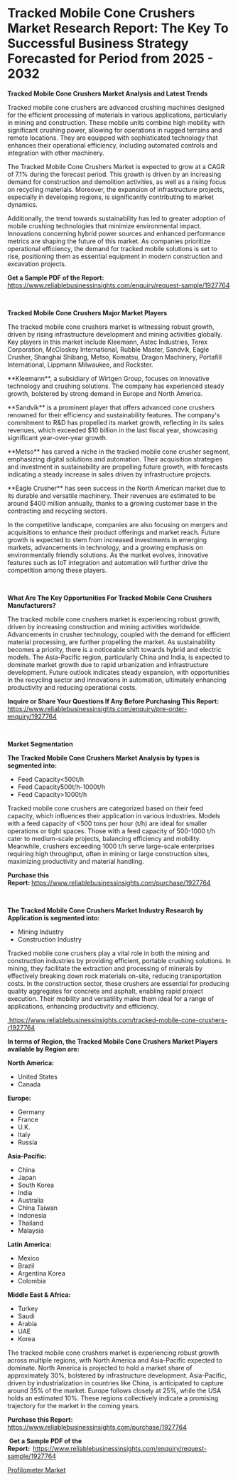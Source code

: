 <p><h1>Tracked Mobile Cone Crushers Market Research Report: The Key To Successful Business Strategy Forecasted for Period from 2025 - 2032</h1></p><p><strong>Tracked Mobile Cone Crushers Market Analysis and Latest Trends</strong></p>
<p><p>Tracked mobile cone crushers are advanced crushing machines designed for the efficient processing of materials in various applications, particularly in mining and construction. These mobile units combine high mobility with significant crushing power, allowing for operations in rugged terrains and remote locations. They are equipped with sophisticated technology that enhances their operational efficiency, including automated controls and integration with other machinery.</p><p>The Tracked Mobile Cone Crushers Market is expected to grow at a CAGR of 7.1% during the forecast period. This growth is driven by an increasing demand for construction and demolition activities, as well as a rising focus on recycling materials. Moreover, the expansion of infrastructure projects, especially in developing regions, is significantly contributing to market dynamics. </p><p>Additionally, the trend towards sustainability has led to greater adoption of mobile crushing technologies that minimize environmental impact. Innovations concerning hybrid power sources and enhanced performance metrics are shaping the future of this market. As companies prioritize operational efficiency, the demand for tracked mobile solutions is set to rise, positioning them as essential equipment in modern construction and excavation projects.</p></p>
<p><strong>Get a Sample PDF of the Report:&nbsp;</strong> <a href="https://www.reliablebusinessinsights.com/enquiry/request-sample/1927764?utm_campaign=75&utm_medium=2&utm_source=Github&utm_content=ia&utm_term=15012025&utm_id=tracked-mobile-cone-crushers">https://www.reliablebusinessinsights.com/enquiry/request-sample/1927764</a></p>
<p>&nbsp;</p>
<p><strong>Tracked Mobile Cone Crushers Major Market Players</strong></p>
<p><p>The tracked mobile cone crushers market is witnessing robust growth, driven by rising infrastructure development and mining activities globally. Key players in this market include Kleemann, Astec Industries, Terex Corporation, McCloskey International, Rubble Master, Sandvik, Eagle Crusher, Shanghai Shibang, Metso, Komatsu, Dragon Machinery, Portafill International, Lippmann Milwaukee, and Rockster.</p><p>**Kleemann**, a subsidiary of Wirtgen Group, focuses on innovative technology and crushing solutions. The company has experienced steady growth, bolstered by strong demand in Europe and North America. </p><p>**Sandvik** is a prominent player that offers advanced cone crushers renowned for their efficiency and sustainability features. The company's commitment to R&D has propelled its market growth, reflecting in its sales revenues, which exceeded $10 billion in the last fiscal year, showcasing significant year-over-year growth.</p><p>**Metso** has carved a niche in the tracked mobile cone crusher segment, emphasizing digital solutions and automation. Their acquisition strategies and investment in sustainability are propelling future growth, with forecasts indicating a steady increase in sales driven by infrastructure projects.</p><p>**Eagle Crusher** has seen success in the North American market due to its durable and versatile machinery. Their revenues are estimated to be around $400 million annually, thanks to a growing customer base in the contracting and recycling sectors.</p><p>In the competitive landscape, companies are also focusing on mergers and acquisitions to enhance their product offerings and market reach. Future growth is expected to stem from increased investments in emerging markets, advancements in technology, and a growing emphasis on environmentally friendly solutions. As the market evolves, innovative features such as IoT integration and automation will further drive the competition among these players.</p></p>
<p>&nbsp;</p>
<p><strong>What Are The Key Opportunities For Tracked Mobile Cone Crushers Manufacturers?</strong></p>
<p><p>The tracked mobile cone crushers market is experiencing robust growth, driven by increasing construction and mining activities worldwide. Advancements in crusher technology, coupled with the demand for efficient material processing, are further propelling the market. As sustainability becomes a priority, there is a noticeable shift towards hybrid and electric models. The Asia-Pacific region, particularly China and India, is expected to dominate market growth due to rapid urbanization and infrastructure development. Future outlook indicates steady expansion, with opportunities in the recycling sector and innovations in automation, ultimately enhancing productivity and reducing operational costs.</p></p>
<p><strong>Inquire or Share Your Questions If Any Before Purchasing This Report:</strong> <a href="https://www.reliablebusinessinsights.com/enquiry/pre-order-enquiry/1927764?utm_campaign=75&utm_medium=2&utm_source=Github&utm_content=ia&utm_term=15012025&utm_id=tracked-mobile-cone-crushers">https://www.reliablebusinessinsights.com/enquiry/pre-order-enquiry/1927764</a></p>
<p>&nbsp;</p>
<p><strong>Market Segmentation</strong></p>
<p><strong>The Tracked Mobile Cone Crushers Market Analysis by types is segmented into:</strong></p>
<p><ul><li>Feed Capacity<500t/h</li><li>Feed Capacity500t/h-1000t/h</li><li>Feed Capacity>1000t/h</li></ul></p>
<p><p>Tracked mobile cone crushers are categorized based on their feed capacity, which influences their application in various industries. Models with a feed capacity of <500 tons per hour (t/h) are ideal for smaller operations or tight spaces. Those with a feed capacity of 500-1000 t/h cater to medium-scale projects, balancing efficiency and mobility. Meanwhile, crushers exceeding 1000 t/h serve large-scale enterprises requiring high throughput, often in mining or large construction sites, maximizing productivity and material handling.</p></p>
<p><strong>Purchase this Report:&nbsp;</strong><a href="https://www.reliablebusinessinsights.com/purchase/1927764?utm_campaign=75&utm_medium=2&utm_source=Github&utm_content=ia&utm_term=15012025&utm_id=tracked-mobile-cone-crushers">https://www.reliablebusinessinsights.com/purchase/1927764</a></p>
<p>&nbsp;</p>
<p><strong>The Tracked Mobile Cone Crushers Market Industry Research by Application is segmented into:</strong></p>
<p><ul><li>Mining Industry</li><li>Construction Industry</li></ul></p>
<p><p>Tracked mobile cone crushers play a vital role in both the mining and construction industries by providing efficient, portable crushing solutions. In mining, they facilitate the extraction and processing of minerals by effectively breaking down rock materials on-site, reducing transportation costs. In the construction sector, these crushers are essential for producing quality aggregates for concrete and asphalt, enabling rapid project execution. Their mobility and versatility make them ideal for a range of applications, enhancing productivity and efficiency.</p></p>
<p><a href="https://www.reliablebusinessinsights.com/tracked-mobile-cone-crushers-r1927764?utm_campaign=75&utm_medium=2&utm_source=Github&utm_content=ia&utm_term=15012025&utm_id=tracked-mobile-cone-crushers">&nbsp;https://www.reliablebusinessinsights.com/tracked-mobile-cone-crushers-r1927764</a></p>
<p><strong>In terms of Region, the Tracked Mobile Cone Crushers Market Players available by Region are:</strong></p>
<p>
    <p> <strong> North America: </strong>
        <ul>
            <li>United States</li>
            <li>Canada</li>
        </ul>
        </p> 
    <p> <strong> Europe: </strong>
        <ul>
            <li>Germany</li>
            <li>France</li>
            <li>U.K.</li>
            <li>Italy</li>
            <li>Russia</li>
        </ul>
        </p> 
    <p> <strong> Asia-Pacific: </strong>
        <ul>
            <li>China</li>
            <li>Japan</li>
            <li>South Korea</li>
            <li>India</li>
            <li>Australia</li>
            <li>China Taiwan</li>
            <li>Indonesia</li>
            <li>Thailand</li>
            <li>Malaysia</li>
        </ul>
        </p> 
    <p> <strong> Latin America: </strong>
        <ul>
            <li>Mexico</li>
            <li>Brazil</li>
            <li>Argentina Korea</li>
            <li>Colombia</li>
        </ul>
        </p> 
    <p> <strong> Middle East & Africa: </strong>
        <ul>
            <li>Turkey</li>
            <li>Saudi</li>
            <li>Arabia</li>
            <li>UAE</li>
            <li>Korea</li>
        </ul>
    </p>
    </p>
<p><p>The tracked mobile cone crushers market is experiencing robust growth across multiple regions, with North America and Asia-Pacific expected to dominate. North America is projected to hold a market share of approximately 30%, bolstered by infrastructure development. Asia-Pacific, driven by industrialization in countries like China, is anticipated to capture around 35% of the market. Europe follows closely at 25%, while the USA holds an estimated 10%. These regions collectively indicate a promising trajectory for the market in the coming years.</p></p>
<p><strong>Purchase this Report: </strong><a href="https://www.reliablebusinessinsights.com/purchase/1927764?utm_campaign=75&utm_medium=2&utm_source=Github&utm_content=ia&utm_term=15012025&utm_id=tracked-mobile-cone-crushers">https://www.reliablebusinessinsights.com/purchase/1927764</a></p>
<p>&nbsp;<strong>Get a Sample PDF of the Report:&nbsp;&nbsp;</strong><a href="https://www.reliablebusinessinsights.com/enquiry/request-sample/1927764?utm_campaign=75&utm_medium=2&utm_source=Github&utm_content=ia&utm_term=15012025&utm_id=tracked-mobile-cone-crushers">https://www.reliablebusinessinsights.com/enquiry/request-sample/1927764</a></p>
<p><strong></strong></p>
<p><p><a href="https://github.com/bogganbillie6969/Market-Research-Report-List-1/blob/main/profilometer-market.md?utm_campaign=75&utm_medium=2&utm_source=Github&utm_content=ia&utm_term=15012025&utm_id=tracked-mobile-cone-crushers">Profilometer Market</a></p></p>